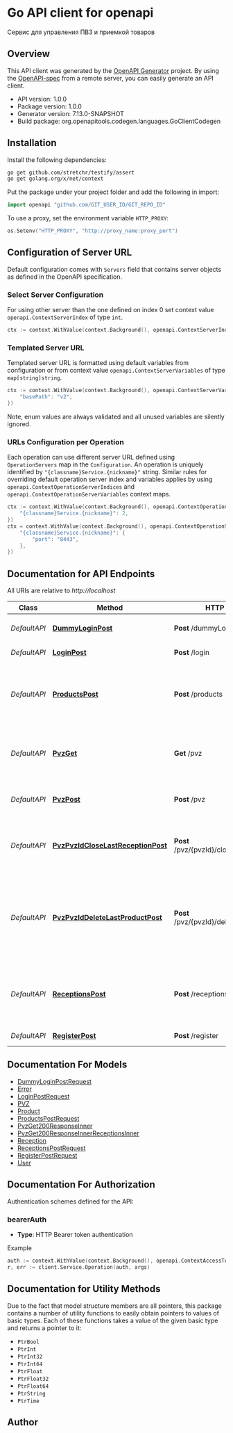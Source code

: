 # Go API client for openapi

Сервис для управления ПВЗ и приемкой товаров

## Overview
This API client was generated by the [OpenAPI Generator](https://openapi-generator.tech) project.  By using the [OpenAPI-spec](https://www.openapis.org/) from a remote server, you can easily generate an API client.

- API version: 1.0.0
- Package version: 1.0.0
- Generator version: 7.13.0-SNAPSHOT
- Build package: org.openapitools.codegen.languages.GoClientCodegen

## Installation

Install the following dependencies:

```sh
go get github.com/stretchr/testify/assert
go get golang.org/x/net/context
```

Put the package under your project folder and add the following in import:

```go
import openapi "github.com/GIT_USER_ID/GIT_REPO_ID"
```

To use a proxy, set the environment variable `HTTP_PROXY`:

```go
os.Setenv("HTTP_PROXY", "http://proxy_name:proxy_port")
```

## Configuration of Server URL

Default configuration comes with `Servers` field that contains server objects as defined in the OpenAPI specification.

### Select Server Configuration

For using other server than the one defined on index 0 set context value `openapi.ContextServerIndex` of type `int`.

```go
ctx := context.WithValue(context.Background(), openapi.ContextServerIndex, 1)
```

### Templated Server URL

Templated server URL is formatted using default variables from configuration or from context value `openapi.ContextServerVariables` of type `map[string]string`.

```go
ctx := context.WithValue(context.Background(), openapi.ContextServerVariables, map[string]string{
	"basePath": "v2",
})
```

Note, enum values are always validated and all unused variables are silently ignored.

### URLs Configuration per Operation

Each operation can use different server URL defined using `OperationServers` map in the `Configuration`.
An operation is uniquely identified by `"{classname}Service.{nickname}"` string.
Similar rules for overriding default operation server index and variables applies by using `openapi.ContextOperationServerIndices` and `openapi.ContextOperationServerVariables` context maps.

```go
ctx := context.WithValue(context.Background(), openapi.ContextOperationServerIndices, map[string]int{
	"{classname}Service.{nickname}": 2,
})
ctx = context.WithValue(context.Background(), openapi.ContextOperationServerVariables, map[string]map[string]string{
	"{classname}Service.{nickname}": {
		"port": "8443",
	},
})
```

## Documentation for API Endpoints

All URIs are relative to *http://localhost*

Class | Method | HTTP request | Description
------------ | ------------- | ------------- | -------------
*DefaultAPI* | [**DummyLoginPost**](docs/DefaultAPI.md#dummyloginpost) | **Post** /dummyLogin | Получение тестового токена
*DefaultAPI* | [**LoginPost**](docs/DefaultAPI.md#loginpost) | **Post** /login | Авторизация пользователя
*DefaultAPI* | [**ProductsPost**](docs/DefaultAPI.md#productspost) | **Post** /products | Добавление товара в текущую приемку (только для сотрудников ПВЗ)
*DefaultAPI* | [**PvzGet**](docs/DefaultAPI.md#pvzget) | **Get** /pvz | Получение списка ПВЗ с фильтрацией по дате приемки и пагинацией
*DefaultAPI* | [**PvzPost**](docs/DefaultAPI.md#pvzpost) | **Post** /pvz | Создание ПВЗ (только для модераторов)
*DefaultAPI* | [**PvzPvzIdCloseLastReceptionPost**](docs/DefaultAPI.md#pvzpvzidcloselastreceptionpost) | **Post** /pvz/{pvzId}/close_last_reception | Закрытие последней открытой приемки товаров в рамках ПВЗ
*DefaultAPI* | [**PvzPvzIdDeleteLastProductPost**](docs/DefaultAPI.md#pvzpvziddeletelastproductpost) | **Post** /pvz/{pvzId}/delete_last_product | Удаление последнего добавленного товара из текущей приемки (LIFO, только для сотрудников ПВЗ)
*DefaultAPI* | [**ReceptionsPost**](docs/DefaultAPI.md#receptionspost) | **Post** /receptions | Создание новой приемки товаров (только для сотрудников ПВЗ)
*DefaultAPI* | [**RegisterPost**](docs/DefaultAPI.md#registerpost) | **Post** /register | Регистрация пользователя


## Documentation For Models

 - [DummyLoginPostRequest](docs/DummyLoginPostRequest.md)
 - [Error](docs/Error.md)
 - [LoginPostRequest](docs/LoginPostRequest.md)
 - [PVZ](docs/PVZ.md)
 - [Product](docs/Product.md)
 - [ProductsPostRequest](docs/ProductsPostRequest.md)
 - [PvzGet200ResponseInner](docs/PvzGet200ResponseInner.md)
 - [PvzGet200ResponseInnerReceptionsInner](docs/PvzGet200ResponseInnerReceptionsInner.md)
 - [Reception](docs/Reception.md)
 - [ReceptionsPostRequest](docs/ReceptionsPostRequest.md)
 - [RegisterPostRequest](docs/RegisterPostRequest.md)
 - [User](docs/User.md)


## Documentation For Authorization


Authentication schemes defined for the API:
### bearerAuth

- **Type**: HTTP Bearer token authentication

Example

```go
auth := context.WithValue(context.Background(), openapi.ContextAccessToken, "BEARER_TOKEN_STRING")
r, err := client.Service.Operation(auth, args)
```


## Documentation for Utility Methods

Due to the fact that model structure members are all pointers, this package contains
a number of utility functions to easily obtain pointers to values of basic types.
Each of these functions takes a value of the given basic type and returns a pointer to it:

* `PtrBool`
* `PtrInt`
* `PtrInt32`
* `PtrInt64`
* `PtrFloat`
* `PtrFloat32`
* `PtrFloat64`
* `PtrString`
* `PtrTime`

## Author



